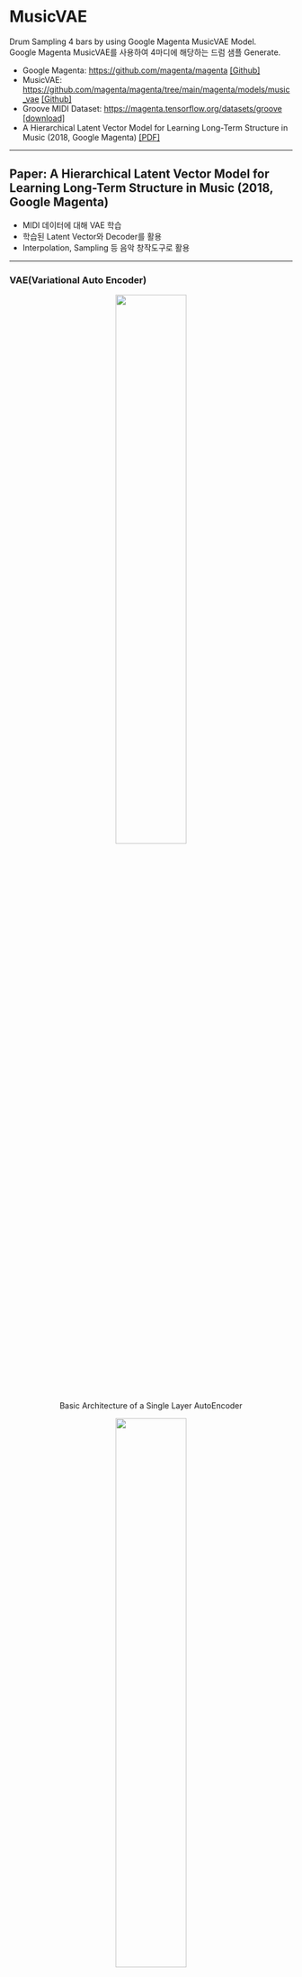 # MusicVAE
Drum Sampling 4 bars by using Google Magenta MusicVAE Model.  
Google Magenta MusicVAE를 사용하여 4마디에 해당하는 드럼 샘플 Generate.
  
- Google Magenta: https://github.com/magenta/magenta [[Github]](https://github.com/magenta/magenta)
- MusicVAE: https://github.com/magenta/magenta/tree/main/magenta/models/music_vae [[Github]](https://github.com/magenta/magenta/tree/main/magenta/models/music_vae)
- Groove MIDI Dataset: https://magenta.tensorflow.org/datasets/groove [[download]](https://magenta.tensorflow.org/datasets/groove)
- A Hierarchical Latent Vector Model for Learning Long-Term Structure in Music (2018, Google Magenta) [[PDF]](https://arxiv.org/pdf/1803.05428.pdf)


---
## Paper: A Hierarchical Latent Vector Model for Learning Long-Term Structure in Music (2018, Google Magenta)
- MIDI 데이터에 대해 VAE 학습
- 학습된 Latent Vector와 Decoder를 활용
- Interpolation, Sampling 등 음악 창작도구로 활용

---
### VAE(Variational Auto Encoder)
<p align="center"><img width=50% src="https://user-images.githubusercontent.com/59362257/172065378-c11168a8-4000-44f2-a504-4eed2a93d0b1.png"></p>
<p align="center">Basic Architecture of a Single Layer AutoEncoder</p>
<p align="center"><img width=50% src="https://user-images.githubusercontent.com/59362257/172065954-4e1341ca-894c-4496-bbec-7613486b4ad8.png"></p>
<p align="center">VAE Architecture</p>

- AE(Auto Encoder)와 유사
- Training Data를 Bottleneck 구조를 통해 압축, 저차원의 Latent Code 생성
- Latent Space를 통해 입력 데이터간 유사성과 차이를 학습
- Encoder는 입력데이터를 평균과 표준편차 Vector로 Encoding, 두 Vector에 대응하는 분포에서 샘플링 수행
- 쿨백 라이블러 발산(Kullback-Leibler Divergence, KLD)을 손실함수로 사용, 해당분포가 표준정규분포에 가까워지도록 학습
- 표준정규분포에 근사한 분포에서 샘플링된 VAE의 잠재공간분포(Latent Space Distribution)는 원점을 기준으로 대칭적이고 고른 형태의 분포 

<p align="center"><img width=75% src="https://user-images.githubusercontent.com/59362257/172064964-742ea810-a43b-4714-86db-301a8207ec13.png"></p>
<p align="center">Latent Distribution for Label</p>

- 같은공간을 기준으로 AE는 이산적(Discrete, 듬성듬성한 형태)
- 같은공간을 기준으로 VAE는 연속적(Continuous, 밀집된 형태)
- AE는 VAE에 비해 한쪽으로 치우치고 넓게 분포
- 이 분포 사이의 빈틈이 데이터 재구성시 저품질의 데이터를 구성하는 원인
- AE: 입력데이터 재구성은 가능하나, 새로운 데이터 생성에 부적합
- VAE: Generative Model로 새로운 데이터 생성에 적합

---
### Recurrent VAEs
- MusicVAE는 순환신경망 RNN 모델을 적용(Recurrent), 2가지 문제 발생
- 순환신경망 RNN의 특성상 Decoder는 학습과정에서 Latent Code를 무시할 수도 있음
- 전체 시퀀스를 단일 잠재 벡터로 압축, 정보의 손실 발생
- 이러한 문제들을 해결하기 위해 계층적(Hierarchical) RNN을 Decoder에 사용

---
### Bidirectional Encoder
- Encoder로 2 Layer-Bidirectional LSTM 사용
- Input Sequence의 Long-Term Context 모델링에 적합
- Encoder Output을 Concat하여 2개의 FC Layer를 거침
- Latent Space의 파라미터인 평균과 분산 추정

---
### Hierarchical Decoder
- Decoder에 Conductor 추가하여 Hierarchical하게 구성
- 음악이 갖는 긴 Data Sequence로 인한 Vanishing Influence 문제 해결
- Data Sequence X가 U개의 Subsequence로 분리될 수 있다는 가정 기반
- Conductor는 Latent Vector Z를 입력받아, U차원으로 임베딩
- Decoder는 U개의 Vector를 받아 최종결과값 출력

---
### Multi-Stream Modeling
- 일반적으로 Sequential Data는 텍스트와 같이 Single Stream으로 구성
- 하지만, 음악은 기본적으로 Multi Stream인 경우가 많음
- Trio Model을 도입, 출력 토큰에 대해 3가지 악기(드럼, 베이스, 멜로디) 각각의 개별 분포를 생성
- 각 개별스트림을 직교 차원으로 간주, 각 악기에 대해 별도의 Decoder RNN 사용

---
### MusicVAE Model
<p align="center"><img width=50% src="https://user-images.githubusercontent.com/59362257/172065050-8653db32-e4dc-4b96-8a9c-7aae92121873.png"></p>

- `Input` - `2 Layer Bi-LSTM` - `2 FC Layer` - `Latent Space` - `FC Layer` - `2 Layer Uni-LSTM` - `2 Layer LSTM` - `Output`
- 정규분포와 Latent Vector와의 쿨백 라이블러 발산(Kullback-Leibler Divergence, KLD) 손실함수를 최소화하는 방향으로 학습
- Decoder를 통과한 Output과 Input의 Log Loss(on/off), MSE(velocity, offset)를 최소화하는 방향으로 학습


## Environments
- Google Colab GPU Runtime
- Clone `MusicVAE_Drum_Sampling_4bars.ipynb` and put it in Google Drive like down below.
- Clone [magenta](https://github.com/magenta/magenta) and put it in Google Drive like down below.
```
Google Drive
└── Colab Notebooks
    ├── magenta*
    │   ├── demos
    │   └── magenta
    └── MusicVAE_Drum_Sampling_4bars.ipynb*
```


## Train
- `preprocess_tfrecord.py`의 `flags.DEFINE_bool` flags 수정
- `is_drum` & `drums_only`를 `True`로 수정
- Preprocess 과정에서 Drum NoteSequences만 남도록 하기 위함
- Colab 환경에서 수정할 수 없기 때문에 파일 직접 수정

```
Google Drive
└── Colab Notebooks
    ├── magenta
    │   ├── demos
    │   └── magenta
    │       └── models
    │           └── music_vae
    │               ├── js
    │               ├── config.py*
    │               ├── music_vae_train.py*
    │               └── preprocess_tfrecord.py*
    └── MusicVAE_Drum_Sampling_4bars.ipynb
```



## Test
```
Google Drive
└── Colab Notebooks
    ├── magenta
    │   ├── demos
    │   └── magenta
    │       └── models
    │           └── music_vae
    │               ├── js
    │               ├── weights
    │               │   └── groovae4bar
    │               │       └── train*
    │               │           ├── model.ckpt-2721.data-00000-of-00001
    │               │           ├── model.ckpt-2721.index
    │               │           ├── model.ckpt-2721.meta
    │               │           ├── model.ckpt-35026.data-00000-of-00001
    │               │           ├── model.ckpt-35026.index
    │               │           ├── model.ckpt-35026.meta
    │               │           ├── model.ckpt-40106.data-00000-of-00001
    │               │           ├── model.ckpt-40106.index
    │               │           ├── model.ckpt-40106.meta
    │               │           ├── model.ckpt-45182.data-00000-of-00001
    │               │           ├── model.ckpt-45182.index
    │               │           ├── model.ckpt-45182.meta
    │               │           ├── model.ckpt-50058.data-00000-of-00001
    │               │           ├── model.ckpt-50058.index
    │               │           └── model.ckpt-50058.meta
    │               ├── config.py
    │               ├── music_vae_train.py
    │               └── preprocess_tfrecord.py
    └── MusicVAE_Drum_Sampling_4bars.ipynb
```
## Conclusion




## Reference
- A Hierarchical Latent Vector Model for Learning Long-Term Structure in Music (2018, Google Magenta) [[PDF]](https://arxiv.org/pdf/1803.05428.pdf)
- Google Magenta: https://github.com/magenta/magenta [[Github]](https://github.com/magenta/magenta)
- MusicVAE: https://github.com/magenta/magenta/tree/main/magenta/models/music_vae [[Github]](https://github.com/magenta/magenta/tree/main/magenta/models/music_vae)
